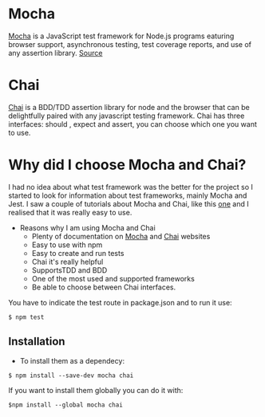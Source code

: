 # Mocha 

[Mocha](https://mochajs.org/) is a JavaScript test framework for Node.js programs eaturing browser support, asynchronous testing, test coverage reports, and use of any assertion library. 
[Source](https://en.wikipedia.org/wiki/Mocha_(JavaScript_framework))

# Chai 
[Chai](https://www.chaijs.com/) is a BDD/TDD assertion library for node and the browser that can be delightfully paired with any javascript testing framework.
Chai has three interfaces: should , expect and assert, you can choose which one you want to use.

# Why did I choose Mocha and Chai?

I had no idea about what test framework was the better for the project so I started to look for information about test frameworks, mainly Mocha and Jest.
I saw a couple of tutorials about Mocha and Chai, like this [one](https://www.youtube.com/watch?v=MLTRHc5dk6s&t=739s) and I realised that it was really easy to use.
- Reasons why I am using Mocha and Chai
  - Plenty of documentation on [Mocha](https://mochajs.org/) and [Chai](https://www.chaijs.com/) websites
  - Easy to use with npm
  - Easy to create and run tests
  - Chai it's really helpful
  - SupportsTDD and BDD
  - One of the most used and supported frameworks
  - Be able to choose between Chai interfaces.
  
 You have to indicate the test route in package.json and to run it use:
 
 ~~~
 $ npm test
 ~~~
 
 

## Installation 

- To install them as a dependecy:
~~~
$ npm install --save-dev mocha chai
~~~

If you want to install them globally you can do it with:

~~~
$npm install --global mocha chai
~~~
